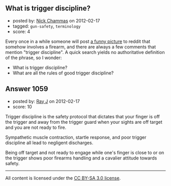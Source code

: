 ## What is trigger discipline?

- posted by: [Nick Chammas](https://stackexchange.com/users/-1/362-nick-chammas) on 2012-02-17
- tagged: `gun-safety`, `terminology`
- score: 4

<p>Every once in a while someone will post <a href="http://www.reddit.com/r/pics/comments/psq14/my_first_time_shooting_a_gun/" rel="nofollow">a funny picture</a> to reddit that somehow involves a firearm, and there are always a few comments that mention "trigger discipline". A quick search yields no authoritative definition of the phrase, so I wonder:</p>

<ul>
<li>What is trigger discipline? </li>
<li>What are all the rules of good trigger discipline?</li>
</ul>



## Answer 1059

- posted by: [Ray J](https://stackexchange.com/users/-1/166-ray-j) on 2012-02-17
- score: 10

<p>Trigger discipline is the safety protocol that dictates that your finger is off the trigger and away from the trigger guard when your sights are off target and you are not ready to fire.</p>

<p>Sympathetic muscle contraction, startle response, and poor trigger discipline all lead to negligent discharges. </p>

<p>Being off target and not ready to engage while one's finger is close to or on the trigger shows poor firearms handling and a cavalier attitude towards safety.</p>




---

All content is licensed under the [CC BY-SA 3.0 license](https://creativecommons.org/licenses/by-sa/3.0/).
